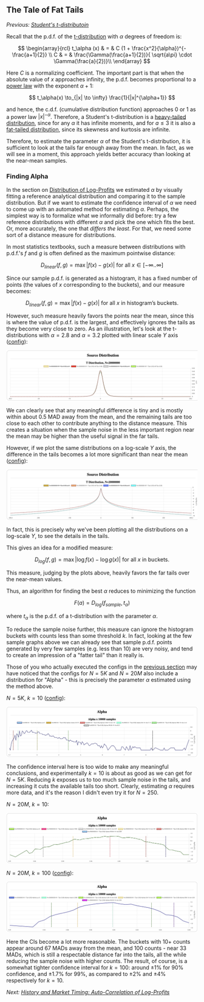 ## The Tale of Fat Tails

*Previous: [Student's t-distributoin](students.md)*

Recall that the p.d.f. of the [t-distribution] with $\alpha$ degrees of freedom is:

$$
\begin{array}{rcl}
 t_\alpha (x) & = & C (1 + \frac{x^2}{\alpha})^{-\frac{a+1}{2}} \\
 C & = & \frac{\Gamma(\frac{a+1}{2})}{ \sqrt{a\pi} \cdot \Gamma(\frac{a}{2})}\\
\end{array}
$$

Here $C$ is a normalizing
coefficient. The important part is that when the absolute value of $x$
approaches infinity, the p.d.f. becomes proportional to a [power law] with the
exponent $\alpha+1$:

$$
t_\alpha(x) \to_{|x| \to \infty}   \frac{1}{|x|^{\alpha+1}}
$$

and hence, the c.d.f. (cumulative distribution function) approaches 0 or 1 as a
power law $|x|^{-\alpha}$. Therefore, a Student's t-distribution is a
[heavy-tailed distribution], since for any $\alpha$ it has infinite moments, and for
$a\le 3$ it is also a [fat-tailed distribution], since its skewness and kurtosis
are infinite.

Therefore, to estimate the parameter $\alpha$ of the Student's t-distribution, it is
sufficient to look at the tails far enough away from the mean.  In fact, as we
will see in a moment, this approach yields better accuracy than looking at the
near-mean samples.

### Finding Alpha

In the section on [Distribution of Log-Profits] we estimated $\alpha$ by visually
fitting a reference analytical distribution and comparing it to the sample
distribution.  But if we want to estimate the confidence interval of $\alpha$ we need
to come up with an automated method for estimating $\alpha$. Perhaps, the simplest
way is to formalize what we informally did before: try a few reference
distributions with different $\alpha$ and pick the one which fits the best.  Or, more
accurately, the one that _differs the least_. For that, we need some sort of a
distance measure for distributions.

In most statistics textbooks, such a measure between distributions with p.d.f.'s
$f$ and $g$ is often defined as the maximum pointwise distance:

$$
D_{linear}(f, g) = \max |f(x) - g(x)| \mbox{ for all } x\in [-\infty..\infty]
$$

Since our sample p.d.f. is generated as a histogram, it has a fixed number of
points (the values of $x$ corresponding to the buckets), and our measure
becomes:

$$
D_{linear}(f, g) = \max |f(x) - g(x)| \mbox{ for all } x \mbox{ in histogram's buckets.}
$$

However, such measure heavily favors the points near the mean, since this is
where the value of p.d.f. is the largest, and effectively ignores the tails as
they become very close to zero. As an illustration, let's look at the
t-distributions with $\alpha=2.8$ and $\alpha=3.2$ plotted with linear scale $Y$ axis
([config](assets/t-a28-vs-a32-linear.json)):

![a=3 vs a=10 linear](assets/t-a28-vs-a32-linear.jpeg)

We can clearly see that any meaningful difference is tiny and is mostly within
about $0.5$ MAD away from the mean, and the remaining tails are too close to each
other to contribute anything to the distance measure. This creates a situation
when the sample noise in the less important region near the mean may be higher
than the useful signal in the far tails.

However, if we plot the same distributions on a log-scale $Y$ axis, the
difference in the tails becomes a lot more significant than near the mean
([config](assets/t-a28-vs-a32-log.json)):

![a=3 vs a=10 linear](assets/t-a28-vs-a32-log.jpeg)

In fact, this is precisely why we've been plotting all the distributions on a
log-scale $Y$, to see the details in the tails.

This gives an idea for a modified measure:

$$
D_{log}(f, g) = \max | \log f(x) - \log g(x)| \mbox{ for all $x$ in buckets.}
$$

This measure, judging by the plots above, heavily favors the far tails over the
near-mean values.

Thus, an algorithm for finding the best $\alpha$ reduces to minimizing the function

$$
F(a) = D_{log}(f_{sample}, t_\alpha)
$$

where $t_\alpha$ is the p.d.f. of a t-distribution with the parameter $\alpha$.

To reduce the sample noise further, this measure can ignore the histogram
buckets with counts less than some threshold $k$. In fact, looking at the few
sample graphs above we can already see that sample p.d.f. points generated by
very few samples (e.g. less than 10) are very noisy, and tend to create an
impression of a "fatter tail" than it really is.

Those of you who actually executed the configs in the
[previous section](students.md) may have noticed that the configs for $N=5K$ and
$N=20M$ also include a distribution for "Alpha" - this is precisely the
parameter $\alpha$ estimated using the method above.

$N=5K$, $k=10$ ([config](assets/t-N-5K-all-dist.json)):

![Alpha distribution for N=5K](assets/t-N-5K-alpha.jpeg)

The confidence interval here is too wide to make any meaningful conclusions, and
experimentally $k=10$ is about as good as we can get for $N=5K$.  Reducing $k$
exposes us to too much sample noise in the tails, and increasing it cuts the
available tails too short. Clearly, estimating $\alpha$ requires more data, and it's
the reason I didn't even try it for $N=250$.

$N=20M$, $k=10$:

![Alpha distribution for N=20M, k=10](assets/t-N-20M-alpha-i10.jpeg)

$N=20M$, $k=100$ ([config](assets/t-N-20M-all-dist.json)):

![Alpha distribution for N=20M, k=100](assets/t-N-20M-alpha-i100.jpeg)

Here the CIs become a lot more reasonable.  The buckets with 10+ counts appear
around 67 MADs away from the mean, and 100 counts - near 33 MADs, which is still
a respectable distance far into the tails, all the while reducing the sample
noise with higher counts. The result, of course, is a somewhat tighter
confidence interval for $k=100$: around $\pm 1$% for $90$% confidence, and $\pm 1.7$% for
$99$%, as compared to $\pm 2$% and $\pm 4$% respectively for $k=10$.

*Next: [History and Market Timing: Auto-Correlation of Log-Profits](../autocorr/)*

[Distribution of Log-Profits]: ../distribution
[t-distribution]: https://en.wikipedia.org/wiki/Student%27s_t-distribution
[power law]: https://en.wikipedia.org/wiki/Power_law
[heavy-tailed distribution]: https://en.wikipedia.org/wiki/Heavy-tailed_distribution
[fat-tailed distribution]: https://en.wikipedia.org/wiki/Fat-tailed_distribution
